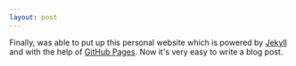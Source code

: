 ```yaml
---
layout: post
---
```


Finally, was able to put up this personal website which is powered by [Jekyll](http://jekyllrb.com) and with the help of [GitHub Pages](https://pages.github.com). Now it's very easy to write a blog post.
